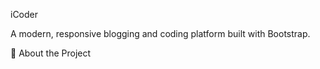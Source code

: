 iCoder


A modern, responsive blogging and coding platform built with Bootstrap.

📌 About the Project
